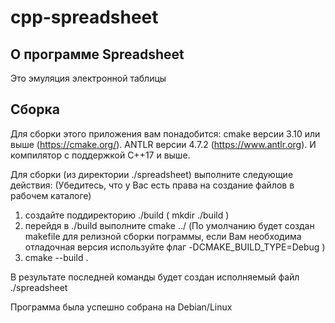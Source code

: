 # cpp-spreadsheet

## О программе Spreadsheet
Это эмуляция электронной таблицы

## Сборка
Для сборки этого приложения вам понадобится: cmake версии 3.10 или выше (https://cmake.org/).
ANTLR версии 4.7.2 (https://www.antlr.org).
И компилятор с поддержкой С++17 и выше.

Для сборки (из директории ./spreadsheet) выполните следующие действия:
(Убедитесь, что у Вас есть права на создание файлов в рабочем каталоге)

1. создайте поддиректорию ./build
( mkdir ./build )
2. перейдя в ./build выполните
cmake ../
(По умолчанию будет создан makefile для релизной сборки пограммы,
если Вам необходима отладочная версия используйте флаг -DCMAKE_BUILD_TYPE=Debug )
3. cmake --build .

В результате последней команды будет создан исполняемый файл ./spreadsheet

Программа была успешно собрана на Debian/Linux
